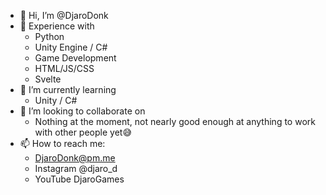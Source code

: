- 👋 Hi, I’m @DjaroDonk
- 👀 Experience with
  - Python
  - Unity Engine / C#
  - Game Development
  - HTML/JS/CSS
  - Svelte
- 🌱 I’m currently learning
  - Unity / C#
- 💞️ I’m looking to collaborate on
  - Nothing at the moment, not nearly good enough at anything to work with other people yet😅
- 📫 How to reach me:
  - DjaroDonk@pm.me
  - Instagram @djaro_d
  - YouTube DjaroGames

<!---
DjaroDonk/DjaroDonk is a ✨ special ✨ repository because its `README.md` (this file) appears on your GitHub profile.
You can click the Preview link to take a look at your changes.
--->
